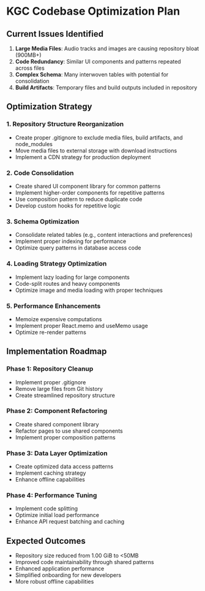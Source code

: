 # KGC Codebase Optimization Plan

## Current Issues Identified
1. **Large Media Files**: Audio tracks and images are causing repository bloat (900MB+)
2. **Code Redundancy**: Similar UI components and patterns repeated across files
3. **Complex Schema**: Many interwoven tables with potential for consolidation
4. **Build Artifacts**: Temporary files and build outputs included in repository

## Optimization Strategy

### 1. Repository Structure Reorganization
- Create proper .gitignore to exclude media files, build artifacts, and node_modules
- Move media files to external storage with download instructions
- Implement a CDN strategy for production deployment

### 2. Code Consolidation
- Create shared UI component library for common patterns
- Implement higher-order components for repetitive patterns
- Use composition pattern to reduce duplicate code
- Develop custom hooks for repetitive logic

### 3. Schema Optimization
- Consolidate related tables (e.g., content interactions and preferences)
- Implement proper indexing for performance
- Optimize query patterns in database access code

### 4. Loading Strategy Optimization
- Implement lazy loading for large components
- Code-split routes and heavy components
- Optimize image and media loading with proper techniques

### 5. Performance Enhancements
- Memoize expensive computations
- Implement proper React.memo and useMemo usage
- Optimize re-render patterns

## Implementation Roadmap

### Phase 1: Repository Cleanup
- Implement proper .gitignore
- Remove large files from Git history
- Create streamlined repository structure

### Phase 2: Component Refactoring
- Create shared component library
- Refactor pages to use shared components
- Implement proper composition patterns

### Phase 3: Data Layer Optimization
- Create optimized data access patterns
- Implement caching strategy
- Enhance offline capabilities

### Phase 4: Performance Tuning
- Implement code splitting
- Optimize initial load performance
- Enhance API request batching and caching

## Expected Outcomes
- Repository size reduced from 1.00 GiB to <50MB
- Improved code maintainability through shared patterns
- Enhanced application performance
- Simplified onboarding for new developers
- More robust offline capabilities